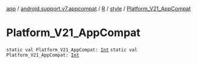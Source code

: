 [app](../../../index.md) / [android.support.v7.appcompat](../../index.md) / [R](../index.md) / [style](index.md) / [Platform_V21_AppCompat](.)

# Platform_V21_AppCompat

`static val Platform_V21_AppCompat: `[`Int`](https://kotlinlang.org/api/latest/jvm/stdlib/kotlin/-int/index.html)
`static val Platform_V21_AppCompat: `[`Int`](https://kotlinlang.org/api/latest/jvm/stdlib/kotlin/-int/index.html)